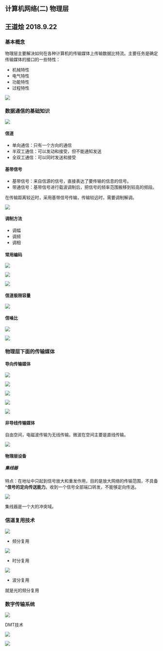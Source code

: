 ## 计算机网络(二) 物理层
## 王道烩 2018.9.22


### 基本概念

物理层主要解决如何在各种计算机的传输媒体上传输数据比特流。主要任务是确定传输媒体的接口的一些特性：

- 机械特性
- 电气特性
- 功能特性
- 过程特性

![](./images/11.png)

### 数据通信的基础知识

![](./images/12.png)

#### 信道

- 单向通信：只有一个方向的通信
- 半双工通信：可以发动和接受，但不能通知发送
- 全双工通信：可以同时发送和接受

#### 基带信号

- 基带信号：来自信源的信号，直接表达了要传输的信息的信号。
- 带通信号：基带信号进行载波调制后，把信号的频率范围搬移到较高的频段。

在传输距离较近时，采用基带信号传输，传输较远时，需要调制解调。

![](./images/13.png)

#### 调制方法

- 调幅
- 调频
- 调相


#### 常用编码

![](./images/14.png)

![](./images/15.png)

![](./images/16.png)

#### 信道极限容量

![](./images/17.png)

#### 信噪比

![](./images/18.png)

![](./images/19.png)

### 物理层下面的传输媒体

#### 导向传输媒体

![](./images/20.png)

![](./images/21.png)

![](./images/22.png)

![](./images/23.png)

![](./images/24.png)

#### 非导线传输媒体

自由空间，电磁波传输为无线传输。微波在空间主要是直线传输。

![](./images/25.png)

#### 物理层设备

##### 集线器

特点：在地址中只起到信号放大和重发作用，目的是放大网络的传输范围，不具备***信号的定向传送能力**。收到一个信号全部端口转发，不能够定向传送。

![](./images/26.png)

集线器是一个大的冲突域。

### 信道复用技术

![](./images/27.png)

- 频分复用

![](./images/28.png)

- 时分复用

![](./images/29.png)

- 波分复用

就是光的频分复用

### 数字传输系统

![](./images/30.png)

DMT技术

![](./images/31.png)

![](./images/32.png)

